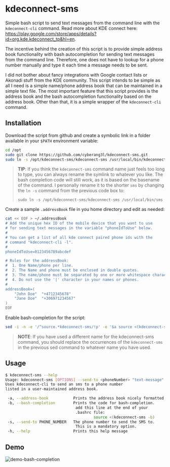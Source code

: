 # kdeconnect-sms

Simple bash script to send text messages from the command line with the `kdeconnect-cli` command. Read more about KDE connect here: https://play.google.com/store/apps/details?id=org.kde.kdeconnect_tp&hl=en.

The incentive behind the creation of this script is to provide simple address book functionality with bash autocompletion for sending text messages from the command line. Therefore, one does not have to lookup for a phone number manually and type it each time a message needs to be sent.

I did not bother about fancy integrations with Google contact lists or Akonadi stuff from the KDE community. This script intends to be simple as all I need is a simple name/phone address book that can be maintained in a simple text file. The most important feature that this script provides is the address book and the bash autocompletion functionality based on the address book. Other than that, it is a simple wrapper of the `kdeconnect-cli` command.

## Installation

Download the script from github and create a symbolic link in a folder available in your `$PATH` environment variable:

```bash
cd /opt
sudo git clone https://github.com/cyberang3l/kdeconnect-sms.git
sudo ln -s /opt/kdeconnect-sms/kdeconnect-sms /usr/local/bin/kdeconnect-sms
```
> **TIP**: If you think the `kdeconnect-sms` command name just feels too long to type, you can always rename the symlink to whatever you like. The bash completion code will still work, as it is based on the basename of the command. I personally rename it to the shorter `sms` by changing the `ln -s` command from the previous code box to:
>
> `sudo ln -s /opt/kdeconnect-sms/kdeconnect-sms /usr/local/bin/sms`

Create a sample `.addressBook` file in you home directory and edit as needed:

```bash
cat << EOF > ~/.addressBook
# Add the unique hex ID of the mobile device that you want to use
# for sending text messages in the variable "phoneIdToUse" below.
#
# You can get a list of all kde connect paired phone ids with the
# command "kdeconnect-cli -l".
#
phoneIdToUse=0123456789abcdef

# Rules for the addressBook:
#  1. One Name/phone per line.
#  2. The Name and phone must be enclosed in double quotes.
#  3. The name/phone must be separated by one or more whitespace characters (tabs or spaces).
#  4. Do not use the '|' character in your names or phones.
#
addressBook=(
	"John Doe"	"+4712345678"
	"Jane Doe"	"+306971234567"
)
EOF
```
Enable bash-completion for the script:

```bash
sed -i -n -e '/^source.*kdeconnect-sms/!p' -e '$a source <(kdeconnect-sms --bash-completion)' ~/.bashrc
```
> **NOTE**: If you have used a different name for the kdeconnect-sms command, you should replace the occurrences of the `kdeconnect-sms` in the previous sed command to whatever name you have used.

## Usage

```bash
$ kdeconnect-sms --help
Usage: kdeconnect-sms [OPTIONS] --send-to <phoneNumber> "text-message"
Uses kdeconnect-cli to send an sms to a phone number
listed in a user-maintained address book.

 -a, --address-book           Prints the address book nicely formatted.
 -b, --bash-completion        Prints the code for bash-completion.
                               add this line at the end of your
                               .bashrc file:
                                       source <(kdeconnect-sms -b)
 -s, --send-to PHONE_NUMBER   The phone number to send the SMS to.
                               This is a mandatory option.
 -h, --help                   Prints this help message
```

## Demo

![demo-bash-completion](https://user-images.githubusercontent.com/5658474/39655553-9c385e70-4ffa-11e8-937e-77473f322cb2.gif)
